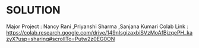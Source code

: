# SOLUTION

Major Project : Nancy Rani ,Priyanshi Sharma ,Sanjana Kumari
Colab Link : https://colab.research.google.com/drive/149nIsgizaxbiSVzMoAfBjzqePH_kazyX?usp=sharing#scrollTo=Putw2z0EG0ON
